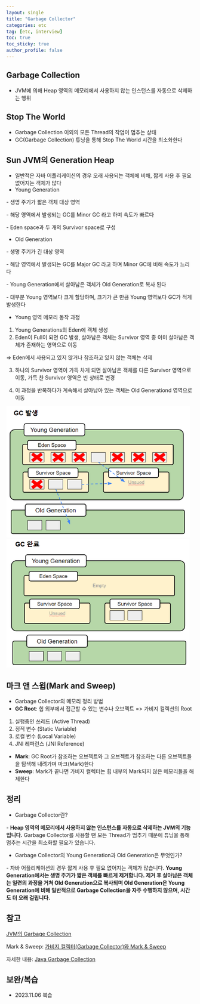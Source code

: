 ```yaml
---
layout: single
title: "Garbage Collector"
categories: etc
tag: [etc, interview]
toc: true
toc_sticky: true
author_profile: false
---
```

## Garbage Collection

* JVM에 의해 Heap 영역의 메모리에서 사용하지 않는 인스턴스를 자동으로 삭제하는 행위



## Stop The World

* Garbage Collection 이외의 모든 Thread의 작업이 멈추는 상태
* GC(Garbage Collection) 튜닝을 통해 Stop The World 시간을 최소화한다



## Sun JVM의 Generation Heap

* 일반적은 자바 어플리케이션의 경우 오래 사용되는 객체에 비해, 짧게 사용 후 필요 없어지는 객체가 많다
* Young Generation

\- 생명 주기가 짧은 객체 대상 영역

\- 해당 영역에서 발생되는 GC를 Minor GC 라고 하며 속도가 빠르다

\- Eden space과 두 개의 Survivor space로 구성

* Old Generation

\- 생명 주기가 긴 대상 영역

\- 해당 영역에서 발생되는 GC를 Major GC 라고 하며 Minor GC에 비해 속도가 느리다

\- Young Generation에서 살아남은 객체가 Old Generation로 복사 된다

\- 대부분 Young 영역보다 크게 할당하며, 크기가 큰 만큼 Young 영역보다 GC가 적게 발생한다



* Young 영역 메모리 동작 과정

1. Young Generations의 Eden에 객체 생성
2. Eden이 Full이 되면 GC 발생, 살아남은 객체는 Survivor 영역 중 이미 살아남은 객체가 존재하는 영역으로 이동

=> Eden에서 사용되고 있지 않거나 참조하고 있지 않는 객체는 삭제

3. 하나의 Survivor 영역이 가득 차게 되면 살아남은 객체를 다른 Survivor 영역으로 이동, 가득 찬 Survivor 영역은 빈 상태로 변경

4. 이 과정을 반복하다가 계속해서 살아남아 있는 객체는 Old Generationd 영역으로 이동

<img src="../../images/2022-07-29-Garbage Collector/image-20220801182458703.png" alt="image-20220801182458703" style="zoom:67%;" />

<img src="../../images/2022-07-29-Garbage Collector/image-20220801182846411.png" alt="image-20220801182846411" style="zoom:67%;" />



## 마크 앤 스윕(Mark and Sweep)

* Garbage Collector의 메모리 정리 방법
* **GC Root**: 힙 외부에서 접근할 수 있는 변수나 오브젝트 => 가비지 컬렉션의 Root

1. 실행중인 쓰레드 (Active Thread)
2. 정적 변수 (Static Variable)
3. 로컬 변수 (Local Variable)
4. JNI 레퍼런스 (JNI Reference)

* **Mark**: GC Root가 참조하는 오브젝트와 그 오브젝트가 참조하는 다른 오브젝트들을 탐색해 내려가며 마크(Mark)한다
* **Sweep**: Mark가 끝나면 가비지 컬렉터는 힙 내부의 Mark되지 않은 메모리들을 해제한다



## 정리

* Garbage Collector란?

\- **Heap 영역의 메모리에서 사용하지 않는 인스턴스를 자동으로 삭제하는 JVM의 기능입니다.** Garbage Collector를 사용할 땐 모든 Thread가 멈추기 때문에 튜닝을 통해 멈추는 시간을 최소화할 필요가 있습니다.

* Garbage Collector의 Young Generation과 Old Generation은 무엇인가?

\- 자바 어플리케이션의 경우 짧게 사용 후 필요 없어지는 객체가 많습니다. **Young Generation에서는 생명 주기가 짧은 객체를 빠르게 제거합니다. 제거 후 살아남은 객체는 일련의 과정을 거쳐 Old Generation으로 복사되며 Old Generation은 Young Generation에 비해 일반적으로 Garbage Collection을 자주 수행하지 않으며, 시간도 더 오래 걸립니다.**



## 참고

<a href="https://www.holaxprogramming.com/2013/07/20/java-jvm-gc/" target="_blank">JVM의 Garbage Collection</a>

Mark & Sweep: <a href="https://imasoftwareengineer.tistory.com/103" target="_blank">가비지 컬렉터(Garbage Collector)와 Mark & Sweep</a>

자세한 내용: <a href="https://d2.naver.com/helloworld/1329" target="_blank">Java Garbage Collection</a>



## 보완/복습

* 2023.11.06 복습
